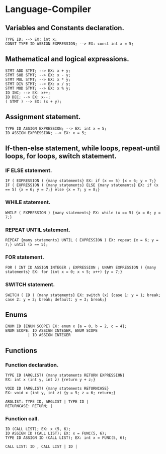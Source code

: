 # Language-Compiler

## Variables and Constants declaration.
```
TYPE ID; --> EX: int x;
CONST TYPE ID ASSIGN EXPRESSION; --> EX: const int x = 5;
```
## Mathematical and logical expressions.
```
STMT ADD STMT; --> EX: x + y;
STMT SUB STMT; --> EX: x - y;
STMT MUL STMT; --> EX: x * y;
STMT DIV STMT; --> EX: x / y;
STMT MOD STMT; --> EX: x % y;
ID INC; --> EX: x++;
ID DEC; --> EX: x--;
( STMT ) --> EX: (x + y);
```
## Assignment statement.
```
TYPE ID ASSIGN EXPRESSION; --> EX: int x = 5;
ID ASSIGN EXPRESSION; --> EX: x = 5;
```
## If-then-else statement, while loops, repeat-until loops, for loops, switch statement.

### IF ELSE statement.
```
IF ( EXPRESSION ) {many statements} EX: if (x == 5) {x = 6; y = 7;}
IF ( EXPRESSION ) {many statements} ELSE {many statements} EX: if (x == 5) {x = 6; y = 7;} else {x = 7; y = 8;}
```
### WHILE statement.
```
WHILE ( EXPRESSION ) {many statements} EX: while (x == 5) {x = 6; y = 7;}
```
### REPEAT UNTIL statement.
```
REPEAT {many statements} UNTIL ( EXPRESSION ) EX: repeat {x = 6; y = 7;} until (x == 5);
```
### FOR statement.
```
FOR ( INT ID ASSIGN INTEGER ; EXPRESSION ; UNARY EXPRESSION ) {many statements} EX: for (int x = 0; x < 5; x++) {y = 7;}
```
### SWITCH statement.
```
SWITCH ( ID ) {many statements} EX: switch (x) {case 1: y = 1; break; case 2: y = 2; break; default: y = 3; break;}
```
## Enums
```
ENUM ID {ENUM SCOPE} EX: enum x {a = 0, b = 2, c = 4};
ENUM SCOPE: ID ASSIGN INTEGER, ENUM SCOPE 
          | ID ASSIGN INTEGER
```
## Functions
### Function declaration.

```
TYPE ID (ARGLIST) {many statements RETURN EXPRESSION} 
EX: int x (int y, int z) {return y + z;}

VOID ID (ARGLIST) {many statements RETURNCASE}
EX: void x (int y, int z) {y = 5; z = 6; return;}

ARGLIST: TYPE ID, ARGLIST | TYPE ID |
RETURNCASE: RETURN; | 
```
### Function call.
```
ID (CALL LIST); EX: x (5, 6);
ID ASSIGN ID (CALL LIST); EX: x = FUNC(5, 6);
TYPE ID ASSIGN ID (CALL LIST); EX: int x = FUNC(5, 6);

CALL LIST: ID , CALL LIST | ID |
```